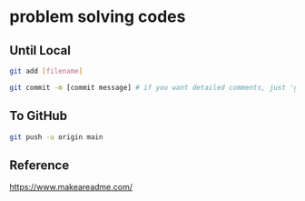 # problem solving codes

## Until Local

```bash
git add [filename]

git commit -m [commit message] # if you want detailed comments, just 'git commit'.
```

## To GitHub
``` bash
git push -u origin main
```

## Reference
https://www.makeareadme.com/

